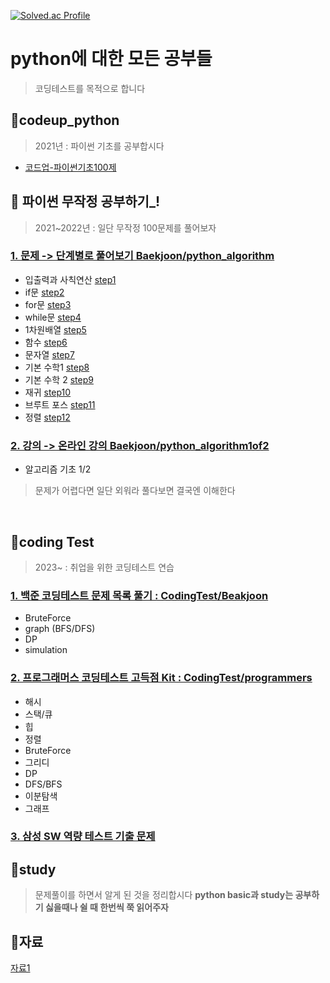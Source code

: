 [![Solved.ac Profile](http://mazassumnida.wtf/api/v2/generate_badge?boj=mseo39)](https://solved.ac/mseo39/)

# python에 대한 모든 공부들
> 코딩테스트를 목적으로 합니다

## 📝codeup_python
>2021년 : 파이썬 기초를 공부합시다
- [코드업-파이썬기초100제](https://codeup.kr/problemsetsol.php?psid=33)

## 📝 파이썬 무작정 공부하기_!
> 2021~2022년 : 일단 무작정 100문제를 풀어보자

### [1. 문제 -> 단계별로 풀어보기 Baekjoon/python_algorithm](https://www.acmicpc.net/step)
- 입출력과 사칙연산 [step1](https://github.com/mseo39/python/tree/master/Baekjoon/python_algorithm/step1)
- if문 [step2](https://github.com/mseo39/python/tree/master/Baekjoon/python_algorithm/step2)
- for문 [step3](https://github.com/mseo39/python/tree/master/Baekjoon/python_algorithm/step3)
- while문 [step4](https://github.com/mseo39/python/tree/master/Baekjoon/python_algorithm/step4)
- 1차원배열 [step5](https://github.com/mseo39/python/tree/master/Baekjoon/python_algorithm/step5)
- 함수 [step6](https://github.com/mseo39/python/tree/master/Baekjoon/python_algorithm/step6)
- 문자열 [step7](https://github.com/mseo39/python/tree/master/Baekjoon/python_algorithm/step7)
- 기본 수학1 [step8](https://github.com/mseo39/python/tree/master/Baekjoon/python_algorithm/step8)
- 기본 수학 2 [step9](https://github.com/mseo39/python/tree/master/Baekjoon/python_algorithm/step9)
- 재귀 [step10](https://github.com/mseo39/python/tree/master/Baekjoon/python_algorithm/step10)
- 브루트 포스 [step11](https://github.com/mseo39/python/tree/master/Baekjoon/python_algorithm/step11)
- 정렬 [step12](https://github.com/mseo39/python/tree/master/Baekjoon/python_algorithm/step12)

### [2. 강의 -> 온라인 강의 Baekjoon/python_algorithm1of2](https://code.plus/)
- 알고리즘 기초 1/2

> 문제가 어렵다면 일단 외워라 풀다보면 결국엔 이해한다

</br>

## 📝coding Test
> 2023~ : 취업을 위한 코딩테스트 연습

### [1. 백준 코딩테스트 문제 목록 풀기 : CodingTest/Beakjoon](https://code.plus/bundle/12)
* BruteForce
* graph (BFS/DFS)
* DP
* simulation

### [2. 프로그래머스 코딩테스트 고득점 Kit : CodingTest/programmers](https://school.programmers.co.kr/learn/challenges?tab=algorithm_practice_kit)
* 해시
* 스택/큐
* 힙
* 정렬
* BruteForce
* 그리디
* DP
* DFS/BFS
* 이분탐색
* 그래프

### [3. 삼성 SW 역량 테스트 기출 문제](https://www.acmicpc.net/workbook/view/1152)


## 📝study
> 문제풀이를 하면서 알게 된 것을 정리합시다
**python basic과 study는 공부하기 싫을때나 쉴 때 한번씩 쭉 읽어주자**
## 📝자료

[자료1](https://librewiki.net/wiki/%EC%8B%9C%EB%A6%AC%EC%A6%88:%EC%88%98%ED%95%99%EC%9D%B8%EB%93%AF_%EA%B3%BC%ED%95%99%EC%95%84%EB%8B%8C_%EA%B3%B5%ED%95%99%EA%B0%99%EC%9D%80_%EC%BB%B4%ED%93%A8%ED%84%B0%EA%B3%BC%ED%95%99/%EC%95%8C%EA%B3%A0%EB%A6%AC%EC%A6%98_%EA%B8%B0%EC%B4%88)
